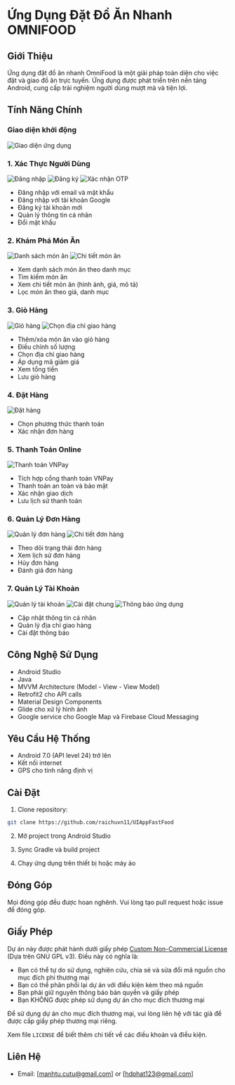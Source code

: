 # Ứng Dụng Đặt Đồ Ăn Nhanh OMNIFOOD

## Giới Thiệu

Ứng dụng đặt đồ ăn nhanh OmniFood là một giải pháp toàn diện cho việc đặt và giao đồ ăn trực tuyến. Ứng dụng được phát triển trên nền tảng Android, cung cấp trải nghiệm người dùng mượt mà và tiện lợi.

## Tính Năng Chính

### Giao diện khởi động

![Giao diện ứng dụng](images/welcome.jpg)

### 1. Xác Thực Người Dùng

![Đăng nhập](images/login.jpg)
![Đăng ký](images/register.png)
![Xác nhận OTP](images/otp.png)

- Đăng nhập với email và mật khẩu
- Đăng nhập với tài khoản Google
- Đăng ký tài khoản mới
- Quản lý thông tin cá nhân
- Đổi mật khẩu

### 2. Khám Phá Món Ăn

![Danh sách món ăn](images/home.png)
![Chi tiết món ăn](images/menu_item.png)

- Xem danh sách món ăn theo danh mục
- Tìm kiếm món ăn
- Xem chi tiết món ăn (hình ảnh, giá, mô tả)
- Lọc món ăn theo giá, danh mục

### 3. Giỏ Hàng

![Giỏ hàng](images/cart.jpg)
![Chọn địa chỉ giao hàng](images/order_address.jpg)

- Thêm/xóa món ăn vào giỏ hàng
- Điều chỉnh số lượng
- Chọn địa chỉ giao hàng
- Áp dụng mã giảm giá
- Xem tổng tiền
- Lưu giỏ hàng

### 4. Đặt Hàng

![Đặt hàng](images/payment_detail.jpg)

- Chọn phương thức thanh toán
- Xác nhận đơn hàng

### 5. Thanh Toán Online

![Thanh toán VNPay](images/vnpay.jpg)

- Tích hợp cổng thanh toán VNPay
- Thanh toán an toàn và bảo mật
- Xác nhận giao dịch
- Lưu lịch sử thanh toán

### 6. Quản Lý Đơn Hàng

![Quản lý đơn hàng](images/order_status.jpg)
![Chi tiết đơn hàng](images/review_order.jpg)

- Theo dõi trạng thái đơn hàng
- Xem lịch sử đơn hàng
- Hủy đơn hàng
- Đánh giá đơn hàng

### 7. Quản Lý Tài Khoản

![Quản lý tài khoản](images/profile.jpg)
![Cài đặt chung](images/setting.jpg)
![Thông báo ứng dụng](images/notification.jpg)

- Cập nhật thông tin cá nhân
- Quản lý địa chỉ giao hàng
- Cài đặt thông báo

## Công Nghệ Sử Dụng

- Android Studio
- Java
- MVVM Architecture (Model - View - View Model)
- Retrofit2 cho API calls
- Material Design Components
- Glide cho xử lý hình ảnh
- Google service cho Google Map và Firebase Cloud Messaging

## Yêu Cầu Hệ Thống

- Android 7.0 (API level 24) trở lên
- Kết nối internet
- GPS cho tính năng định vị

## Cài Đặt

1. Clone repository:

```bash
git clone https://github.com/raichuvn11/UIAppFastFood
```

2. Mở project trong Android Studio

3. Sync Gradle và build project

4. Chạy ứng dụng trên thiết bị hoặc máy ảo

## Đóng Góp

Mọi đóng góp đều được hoan nghênh. Vui lòng tạo pull request hoặc issue để đóng góp.

## Giấy Phép

Dự án này được phát hành dưới giấy phép [Custom Non-Commercial License](LICENSE) (Dựa trên GNU GPL v3). Điều này có nghĩa là:

- Bạn có thể tự do sử dụng, nghiên cứu, chia sẻ và sửa đổi mã nguồn cho mục đích phi thương mại
- Bạn có thể phân phối lại dự án với điều kiện kèm theo mã nguồn
- Bạn phải giữ nguyên thông báo bản quyền và giấy phép
- Bạn KHÔNG được phép sử dụng dự án cho mục đích thương mại

Để sử dụng dự án cho mục đích thương mại, vui lòng liên hệ với tác giả để được cấp giấy phép thương mại riêng.

Xem file `LICENSE` để biết thêm chi tiết về các điều khoản và điều kiện.

## Liên Hệ

- Email: [manhtu.cutu@gmail.com] or [hdphat123@gmail.com]
